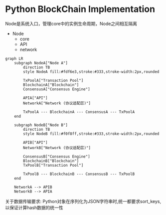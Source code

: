 # Python BlockChain Implementation

Node是系统入口，管理core中的实例生命周期，Node之间相互隔离

* Node
  * core
  * API
  * network

```mermaid
graph LR
    subgraph NodeA["Node A"]
        direction TB
        style NodeA fill:#fdf6e3,stroke:#333,stroke-width:2px,rounded

        TxPoolA["Transaction Pool"]
        BlockchainA["Blockchain"]
        ConsensusA["Consensus Engine"]
        
        APIA["API"]
        NetworkA["Network (协议适配层)"]

        TxPoolA --- BlockchainA --- ConsensusA --- TxPoolA
    end

    subgraph NodeB["Node B"]
        direction TB
        style NodeB fill:#f0f8ff,stroke:#333,stroke-width:2px,rounded
    
        APIB["API"]
        NetworkB["Network (协议适配层)"]
        
        ConsensusB["Consensus Engine"]
        BlockchainB["Blockchain"]
        TxPoolB["Transaction Pool"]
        
        TxPoolB --- BlockchainB --- ConsensusB --- TxPoolB
    end

    NetworkA --> APIB
    NetworkB --> APIA
```

关于数据传输要求: Python对象在序列化为JSON字符串时,统一都要求sort_keys,以保证计算hash数据的统一性
